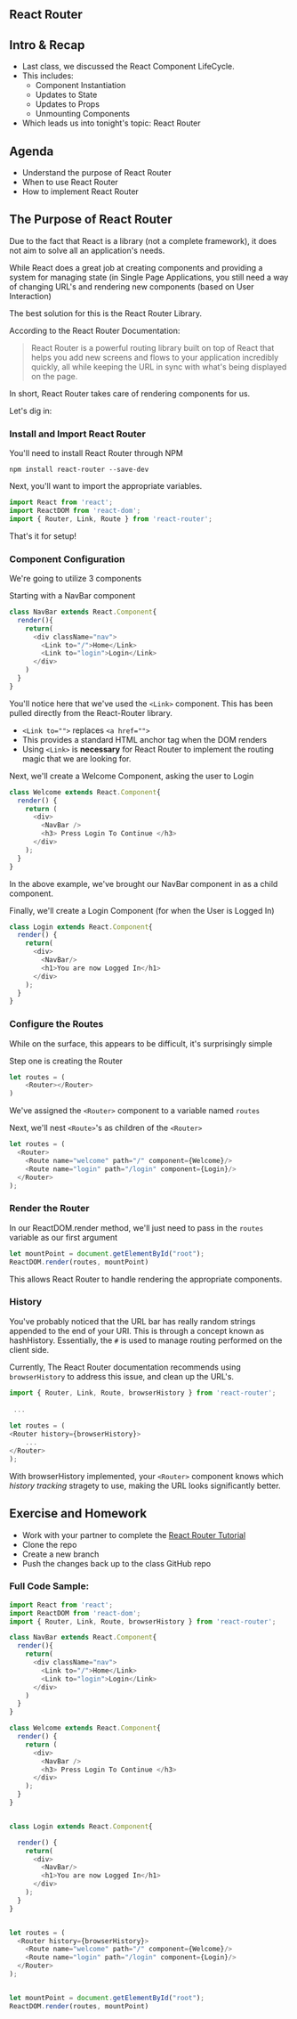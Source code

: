## React Router


## Intro & Recap

- Last class, we discussed the React Component LifeCycle. 
- This includes:
	- Component Instantiation
	- Updates to State
	- Updates to Props
	- Unmounting Components 
- Which leads us into tonight's topic: React Router

## Agenda

- Understand the purpose of React Router
- When to use React Router
- How to implement React Router

## The Purpose of React Router 

Due to the fact that React is a library (not a complete framework), it does not aim to solve all an application's needs. 

While React does a great job at creating components and providing a system for managing state (in Single Page Applications, you still need a way of changing URL's and rendering new components (based on User Interaction)

The best solution for this is the React Router Library.

According to the React Router Documentation:

> React Router is a powerful routing library built on top of React that helps you add new screens and flows to your application incredibly quickly, all while keeping the URL in sync with what's being displayed on the page.

In short, React Router takes care of rendering components for us. 

Let's dig in:

### Install and Import React Router

You'll need to install React Router through NPM

`npm install react-router --save-dev`

Next, you'll want to import the appropriate variables. 

```javascript
import React from 'react';
import ReactDOM from 'react-dom';
import { Router, Link, Route } from 'react-router';

```

That's it for setup!


### Component Configuration

We're going to utilize 3 components 

Starting with a NavBar component

```javascript
class NavBar extends React.Component{
  render(){
    return(
      <div className="nav">
        <Link to="/">Home</Link>
        <Link to="login">Login</Link>
      </div>
    )
  }
}
```
You'll notice here that we've used the `<Link>` component. This has been pulled directly from the React-Router library. 

- `<Link to="">` replaces `<a href="">` 
- This provides a standard HTML anchor tag when the DOM renders
- Using `<Link>` is **necessary** for React Router to implement the routing magic that we are looking for.



Next, we'll create a Welcome Component, asking the user to Login

```javascript
class Welcome extends React.Component{
  render() {
    return (
      <div>
        <NavBar />
        <h3> Press Login To Continue </h3>
      </div>
    );
  }
}
```

In the above example, we've brought our NavBar component in as a child component. 


Finally, we'll create a Login Component (for when the User is Logged In)

```javascript
class Login extends React.Component{
  render() {
    return(
      <div>
        <NavBar/>
        <h1>You are now Logged In</h1>
      </div>
    );
  }
}
```

### Configure the Routes

While on the surface, this appears to be difficult, it's surprisingly simple

Step one is creating the Router

```javascript
let routes = (
	<Router></Router>
)
```
We've assigned the `<Router>` component to a variable named `routes`


Next, we'll nest `<Route>`'s as children of the `<Router>`

```javascript
let routes = (
  <Router>
    <Route name="welcome" path="/" component={Welcome}/>
    <Route name="login" path="/login" component={Login}/>
  </Router>
);
```

### Render the Router

In our ReactDOM.render method, we'll just need to pass in the `routes` variable as our first argument

```javascript
let mountPoint = document.getElementById("root");
ReactDOM.render(routes, mountPoint)
```

This allows React Router to handle rendering the appropriate components. 

### History

You've probably noticed that the URL bar has really random strings appended to the end of your URI. This is through a concept known as hashHistory. Essentially, the `#` is used to manage routing performed on the client side.

Currently, The React Router documentation recommends using `browserHistory` to address this issue, and clean up the URL's. 

```javascript
import { Router, Link, Route, browserHistory } from 'react-router';
 
 ...
 
let routes = (
<Router history={browserHistory}>
	...
</Router>
);			  
```

With browserHistory implemented, your `<Router>` component knows which *history tracking* stragety to use, making the URL looks significantly better.


## Exercise and Homework

- Work with your partner to complete the [React Router Tutorial](https://github.com/ttsJavaScriptApps/React-Router-Tutorial)
- Clone the repo
- Create a new branch
- Push the changes back up to the class GitHub repo


### Full Code Sample: 

```javascript
import React from 'react';
import ReactDOM from 'react-dom';
import { Router, Link, Route, browserHistory } from 'react-router';

class NavBar extends React.Component{
  render(){
    return(
      <div className="nav">
        <Link to="/">Home</Link>
        <Link to="login">Login</Link>
      </div>
    )
  }
}

class Welcome extends React.Component{
  render() {
    return (
      <div>
        <NavBar />
        <h3> Press Login To Continue </h3>
      </div>
    );
  }
}


class Login extends React.Component{

  render() {
    return(
      <div>
        <NavBar/>
        <h1>You are now Logged In</h1>
      </div>
    );
  }
}


let routes = (
  <Router history={browserHistory}>
    <Route name="welcome" path="/" component={Welcome}/>
    <Route name="login" path="/login" component={Login}/>
  </Router>
);


let mountPoint = document.getElementById("root");
ReactDOM.render(routes, mountPoint)
```
